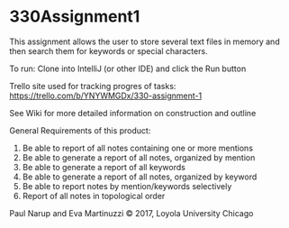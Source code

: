 # 330Assignment1

This assignment allows the user to store several text files in memory and then search them for keywords or special characters.

To run:
  Clone into IntelliJ (or other IDE) and click the Run button

Trello site used for tracking progres of tasks:
https://trello.com/b/YNYWMGDx/330-assignment-1

See Wiki for more detailed information on construction and outline

General Requirements of this product:
  1. Be able to report of all notes containing one or more mentions
  2. Be able to generate a report of all notes, organized by mention
  3. Be able to generate a report of all keywords
  4. Be able to generate a report of all notes, organized by keyword
  5. Be able to report notes by mention/keywords selectively
  6. Report of all notes in topological order

Paul Narup and Eva Martinuzzi © 2017, Loyola University Chicago
